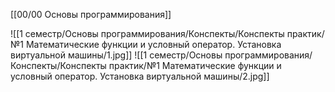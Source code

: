 [[00/00 Основы программирования]]

![[1 семестр/Основы программирования/Конспекты/Конспекты практик/№1 Математические функции и условный оператор. Установка виртуальной машины/1.jpg]]
![[1 семестр/Основы программирования/Конспекты/Конспекты практик/№1 Математические функции и условный оператор. Установка виртуальной машины/2.jpg]]